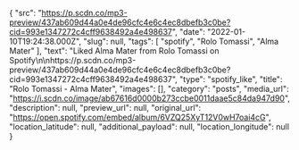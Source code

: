 {
  "src": "https://p.scdn.co/mp3-preview/437ab609d44a0e4de96cfc4e6c4ec8dbefb3c0be?cid=993e1347272c4cff9638492a4e498637",
  "date": "2022-01-10T19:24:38.000Z",
  "slug": null,
  "tags": [
    "spotify",
    "Rolo Tomassi",
    "Alma Mater"
  ],
  "text": "Liked Alma Mater from Rolo Tomassi on Spotify\n\nhttps://p.scdn.co/mp3-preview/437ab609d44a0e4de96cfc4e6c4ec8dbefb3c0be?cid=993e1347272c4cff9638492a4e498637",
  "type": "spotify_like",
  "title": "Rolo Tomassi - Alma Mater",
  "images": [],
  "category": "posts",
  "media_url": "https://i.scdn.co/image/ab67616d0000b273ccbe0011daae5c84da947d90",
  "description": null,
  "preview_url": null,
  "original_url": "https://open.spotify.com/embed/album/6VZQ25XyT12V0wH7oai4cG",
  "location_latitude": null,
  "additional_payload": null,
  "location_longitude": null
}